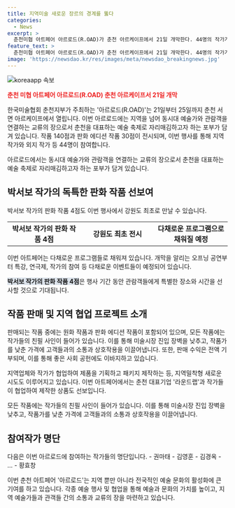 ```yaml
---
title: 지역미술 새로운 장르의 경계를 뚫다
categories:
  - News
excerpt: >
  춘천미협 아트페어 아르로드(R.OAD)가 춘천 아르케이프에서 21일 개막한다. 44명의 작가가 참여하는 이번 행사는 지역 뿐 아니라 대중을 사로잡는 예술 축제로, 지역업체와 작가의 협업 등 새로운 시도로 주목받는다. 원화와 판화 작품을 비롯해 다채로운 프로그램으로 행사는 가득 차 있으며, 작품가는 20만 원 정도로 조정되어 구매 경쟁이 예상된다. 또한, 판매 수익은 전액 기부되며, 지역 기업과 작가가 협업한 제품도 만날 수 있을 것으로 전망된다. 아르로드(R.OAD)는 다채로운 예술의 세계를 열어줄 것으로 기대된다. #지역미술 #아르로드 #춘천 #예술축제
feature_text: >
  춘천미협 아트페어 아르로드(R.OAD)가 춘천 아르케이프에서 21일 개막한다. 44명의 작가가 참여하는 이번 행사는 지역 뿐 아니라 대중을 사로잡는 예술 축제로, 지역업체와 작가의 협업 등 새로운 시도로 주목받는다. 원화와 판화 작품을 비롯해 다채로운 프로그램으로 행사는 가득 차 있으며, 작품가는 20만 원 정도로 조정되어 구매 경쟁이 예상된다. 또한, 판매 수익은 전액 기부되며, 지역 기업과 작가가 협업한 제품도 만날 수 있을 것으로 전망된다. 아르로드(R.OAD)는 다채로운 예술의 세계를 열어줄 것으로 기대된다. #지역미술 #아르로드 #춘천 #예술축제
image: 'https://newsdao.kr/res/images/meta/newsdao_breakingnews.jpg'
---
```


<p><img src="https://newsdao.kr/res/images/meta/newsdao_breakingnews.jpg" alt="koreaapp 속보" /></p>

<p><b><span style="color: #ee2323;">춘천 미협 아트페어 아르로드(R.OAD) 춘천 아르케이프서 21일 개막</span></b></p>

<p>한국미술협회 춘천지부가 주최하는 '아르로드(R.OAD)'는 21일부터 25일까지 춘천 서면 아르케이프에서 열립니다. 이번 아르로드에는 지역을 넘어 동시대 예술가와 관람객을 연결하는 교류의 장으로서 춘천을 대표하는 예술 축제로 자리매김하고자 하는 포부가 담겨 있습니다. 작품 140점과 판화 에디션 작품 30점이 전시되며, 이번 행사를 통해 지역 작가와 외지 작가 등 44명이 참여합니다.</p>

<p data-ke-size="size16">아르로드에서는 동시대 예술가와 관람객을 연결하는 교류의 장으로서 춘천을 대표하는 예술 축제로 자리매김하고자 하는 포부가 담겨 있습니다.</p>

<h2 data-ke-size="size26">박서보 작가의 독특한 판화 작품 선보여</h2>

<p>박서보 작가의 판화 작품 4점도 이번 행사에서 강원도 최초로 만날 수 있습니다. </p>

<table>
  <colgroup>
    <col width="33.33%">
    <col width="33.33%">
    <col width="33.33%">
  </colgroup>
  <tr>
    <td style="text-align: center; height: 17px;"><b>박서보 작가의 판화 작품 4점</b></td>
    <td style="text-align: center; height: 17px;"><b>강원도 최초 전시</b></td>
    <td style="text-align: center; height: 17px;"><b>다채로운 프로그램으로 채워질 예정</b></td>
  </tr>
</table>

<p>이번 아트페어는 다채로운 프로그램들로 채워져 있습니다. 개막을 알리는 오프닝 공연부터 특강, 연극제, 작가의 참여 등 다채로운 이벤트들이 예정되어 있습니다. </p>

<p><b><span style="background-color: #21538527;">박서보 작가의 판화 작품 4점</span></b>은 행사 기간 동안 관람객들에게 특별한 장소와 시간을 선사할 것으로 기대됩니다.</p>

<h2 data-ke-size="size26">작품 판매 및 지역 협업 프로젝트 소개</h2>

<p>판매되는 작품 중에는 원화 작품과 판화 에디션 작품이 포함되어 있으며, 모든 작품에는 작가들의 친필 사인이 들어가 있습니다. 이를 통해 미술시장 진입 장벽을 낮추고, 작품가를 낮춘 가격에 고객들과의 소통과 상호작용을 이끌어냅니다. 또한, 판매 수익은 전액 기부되며, 이를 통해 좋은 사회 공헌에도 이바지하고 있습니다. </p>

<p>지역업체와 작가가 협업하여 제품을 기획하고 패키지 제작하는 등, 지역밀착형 새로운 시도도 이루어지고 있습니다. 이번 아트페어에서는 춘천 대표기업 '라운드랩'과 작가들이 협업하여 제작한 상품도 선보입니다.</p>

<p data-ke-size="size16">모든 작품에는 작가들의 친필 사인이 들어가 있습니다. 이를 통해 미술시장 진입 장벽을 낮추고, 작품가를 낮춘 가격에 고객들과의 소통과 상호작용을 이끌어냅니다.</p>

<h2 data-ke-size="size26">참여작가 명단</h2>

<p>다음은 이번 아르로드에 참여하는 작가들의 명단입니다. 
- 권마태
- 김영훈
- 김경옥
- ...
- 황효창</p>

<p>이번 춘천 아트페어 '아르로드'는 지역 뿐만 아니라 전국적인 예술 문화의 활성화에 큰 기여를 하고 있습니다. 각종 예술 행사 및 협업을 통해 예술과 문화의 가치를 높이고, 지역 예술가들과 관객들 간의 소통과 교류의 장을 마련하고 있습니다.</p>

